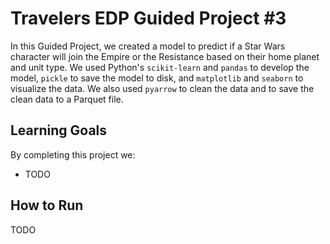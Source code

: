 # Travelers EDP Guided Project #3
In this Guided Project, we created a model to predict if a Star Wars character will join the Empire or the Resistance based on their home planet and unit type. We used Python's `scikit-learn` and `pandas` to develop the model, `pickle` to save the model to disk, and `matplotlib` and `seaborn` to visualize the data. We also used `pyarrow` to clean the data and to save the clean data to a Parquet file.
## Learning Goals
By completing this project we:
- TODO
## How to Run
TODO